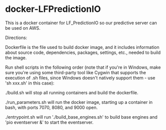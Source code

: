 # docker-LFPredictionIO

This is a docker container for LF_PredictionIO so our predictive server can be used on AWS.

Directions:

Dockerfile is the file used to build docker image, and it includes information about source code, dependencies, packages, settings, etc., needed to build the image.

Run shell scripts in the following order (note that if you're in Windows, make sure you're using some third-party tool like Cygwin that supports the execution of .sh files, since Windows doesn't natively support them - use 'sh xxx.sh' in this case):

./build.sh will stop all running containers and build the dockerfile.

./run_parameters.sh will run the docker image, starting up a container in bash, with ports 7070, 8080, and 9000 open.

./entrypoint.sh will run './build_base_engines.sh' to build base engines and 'pio eventserver &' to start the eventserver. 


